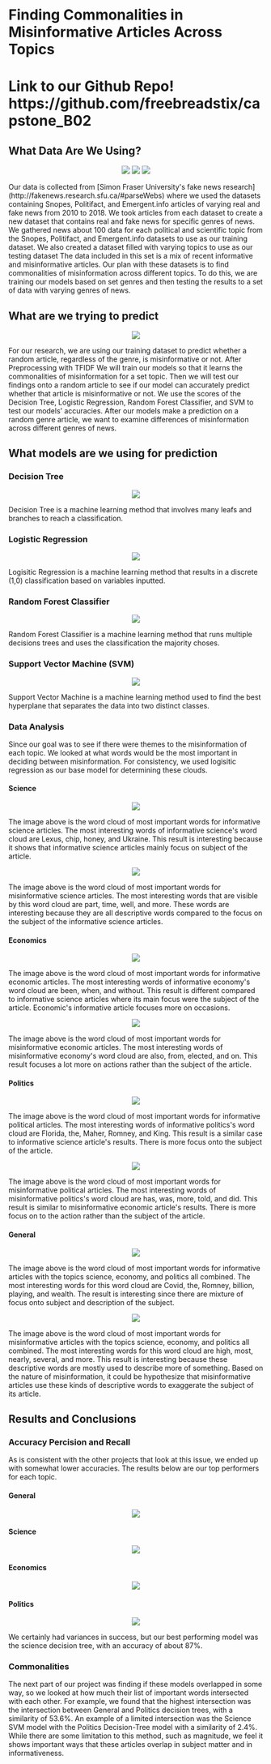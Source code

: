 <h1>Finding Commonalities in Misinformative Articles Across Topics</h1>
<h1>Link to our Github Repo! https://github.com/freebreadstix/capstone_B02</h1>
<h2>What Data Are We Using?</h2>
<p align="center"><img src="assets/img/Snopes.png">    <img src="assets/img/Polifact.png">     <img src="assets/img/emergent.jfif"> </p>

<p>Our data is collected from [Simon Fraser University's fake news research](http://fakenews.research.sfu.ca/#parseWebs) where we used the datasets containing Snopes, Politifact, and Emergent.info articles of varying real and fake news from 2010 to 2018. We took articles from each dataset to create a new dataset that contains real and fake news for specific genres of news. We gathered news about 100 data for each political and scientific topic from the Snopes, Politifact, and Emergent.info datasets to use as our training dataset. We also created a dataset filled with varying topics to use as our testing dataset The data included in this set is a mix of recent informative and misinformative articles. Our plan with these datasets is to find commonalities of misinformation across different topics. To do this, we are training our models based on set genres and then testing the results to a set of data with varying genres of news. </p>
<h2>What are we trying to predict</h2>
<p align="center"> <img src="assets/img/infowars.png"> </p>
 
<p>For our research, we are using our training dataset to predict whether a random article, regardless of the genre, is misinformative or not. After Preprocessing with TFIDF We will train our models so that it learns the commonalities of misinformation for a set topic. Then we will test our findings onto a random article to see if our model can accurately predict whether that article is misinformative or not. We use the scores of the Decision Tree, Logistic Regression, Random Forest Classifier, and SVM to test our models’ accuracies. After our models make a prediction on a random genre article, we want to examine differences of misinformation across different genres of news. </p>
<h2>What models are we using for prediction</h2>
<h3>Decision Tree </h3>
<p align="center"> <img src="assets/img/decision_tree_example.png"> </p>

<p>Decision Tree is a machine learning method that involves many leafs and branches to reach a classification.</p>


<h3>Logistic Regression</h3>
<p align="center"> <img src="assets/img/logistic_regression_example.png"> </p>

<p>Logisitic Regression is a machine learning method that results in a discrete (1,0) classification based on variables inputted.</p>


<h3>Random Forest Classifier</h3>
<p align="center"> <img src="assets/img/random_forest_classifier.png"> </p>

<p>Random Forest Classifier is a machine learning method that runs multiple decisions trees and uses the classification the majority choses.</p>


<h3>Support Vector Machine (SVM)</h3>
<p align="center"> <img src="assets/img/svm_example.png"> </p>

<p>Support Vector Machine is a machine learning method used to find the best hyperplane that separates the data into two distinct classes.</p>


<h3>Data Analysis</h3>
<p>Since our goal was to see if there were themes to the misinformation of each topic. We looked at what words would be the most important in deciding between misinformation. For consistency, we used logisitic regression as our base model for determining these clouds.</p>
<h4>Science</h4>
<p align="center"> <img src="assets/img/science_logisitic_cloud (1).png"> </p>

<p>The image above is the word cloud of most important words for informative science articles. The most interesting words of informative science's word cloud are Lexus, chip, honey, and Ukraine. This result is interesting because it shows that informative science articles mainly focus on subject of the article.</p>

<p align="center"> <img src="assets/img/science_logisitic_cloud_false.png"> </p>

<p>The image above is the word cloud of most important words for misinformative science articles. The most interesting words that are visible by this word cloud are part, time, well, and more. These words are 
interesting because they are all descriptive words compared to the focus on the subject of the informative science articles.</p>

<h4>Economics</h4>
<p align="center"> <img src="assets/img/economics_logisitic_cloud (1).png"> </p>

<p>The image above is the word cloud of most important words for informative economic articles. The most interesting words of informative economy's word cloud are been, when, and without. This result is different compared to informative science articles where its main focus were the subject of the article. Economic's informative article focuses more on occasions.</p>

<p align="center"> <img src="assets/img/economics_logisitic_cloud_false.png"> </p>

<p>The image above is the word cloud of most important words for misinformative economic articles. The most interesting words of misinformative economy's word cloud are also, from, elected, and on. This result focuses a lot more on actions rather than the subject of the article.</p>

<h4>Politics</h4>
<p align="center"> <img src="assets/img/politics_logisitic_cloud.png"> </p>

<p>The image above is the word cloud of most important words for informative political articles. The most interesting words of informative politics's word cloud are Florida, the, Maher, Romney, and King. This result is a similar case to informative science article's results. There is more focus onto the subject of the article.</p>

<p align="center"> <img src="assets/img/politics_logisitic_cloud_false.png"> </p>

<p>The image above is the word cloud of most important words for misinformative political articles. The most interesting words of misinformative politics's word cloud are has, was, more, told, and did. This result is similar to misinformative economic article's results. There is more focus on to the action rather than the subject of the article.</p>

<h4>General</h4>
<p align="center"> <img src="assets/img/general_logisitic_cloud.png"> </p>

<p>The image above is the word cloud of most important words for informative articles with the topics science, economy, and politics all combined. The most interesting words for this word cloud are Covid, the, Romney, billion, playing, and wealth. The result is interesting since there are mixture of focus onto subject and description of the subject.</p>

<p align="center"> <img src="assets/img/general_logisitic_cloud_false.png"> </p>

<p>The image above is the word cloud of most important words for misinformative articles with the topics science, economy, and politics all combined. The most interesting words for this word cloud are high, most, nearly, several, and more. This result is interesting because these descriptive words are mostly used to describe more of something. Based on the nature of misinformation, it could be hypothesize that misinformative articles use these kinds of descriptive words to exaggerate the subject of its article.</p>

<h2>Results and Conclusions</h2>
<h3>Accuracy Percision and Recall</h3>
<p>As is consistent with the other projects that look at this issue, we ended up with somewhat lower accuracies. The results below are our top performers for each topic.</p>
<h4>General</h4>
<p align="center"> <img src="assets/img/general_acc.PNG"> </p>
 
<h4>Science</h4>
<p align="center"> <img src="assets/img/science_accPNG.PNG"> </p>
 
<h4>Economics</h4>
<p align="center"> <img src="assets/img/economics_acc.PNG"> </p>
 
<h4>Politics</h4>
<p align="center"> <img src="assets/img/politics_acc.PNG"> </p>

<p>We certainly had variances in success, but our best performing model was the science decision tree, with an accuracy of about 87%.</p>

<h3>Commonalities</h3>
<p>The next part of our project was finding if these models overlapped in some way, so we looked at how much their list of important words intersected with each other. For example, we found that the highest intersection was the intersection between General and Politics decision trees, with a similarity of 53.6%. An example of a limited intersection was the Science SVM model with the Politics Decision-Tree model with a similarity of 2.4%. While there are some limitation to this method, such as magnitude, we feel it shows important ways that these articles overlap in subject matter and in informativeness.</p>
